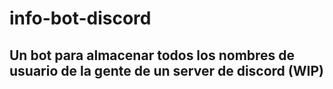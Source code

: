# info-bot-discord
## Un bot para almacenar todos los nombres de usuario de la gente de un server de discord (WIP)
